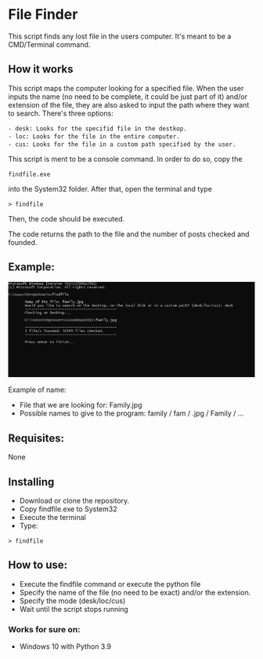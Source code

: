 # File Finder
This script finds any lost file in the users computer. It's meant to be a CMD/Terminal command.

## How it works
This script maps the computer looking for a specified file. When the user inputs the name (no need to be complete, it could be just part of it) and/or extension of the file, they are also asked to input the path where they want to search. There's three options:

```
- desk: Looks for the specifid file in the destkop. 
- loc: Looks for the file in the entire computer.
- cus: Looks for the file in a custom path specified by the user.
```

This script is ment to be a console command. In order to do so, copy the 
```
findfile.exe
```
into the System32 folder. After that, open the terminal and type 
```
> findfile
```

Then, the code should be executed.

The code returns the path to the file and the number of posts checked and founded.
## Example:

![Example of findfile](example.PNG)

Example of name:

- File that we are looking for: Family.jpg
- Possible names to give to the program:  family / fam / .jpg / Family / ...

## Requisites:

None

## Installing

- Download or clone the repository.
- Copy findfile.exe to System32
- Execute the terminal
- Type:
```
> findfile
```

## How to use:
- Execute the findfile command or execute the python file
- Specify the name of the file (no need to be exact) and/or the extension.
- Specify the mode (desk/loc/cus)
- Wait until the script stops running

### Works for sure on:

- Windows 10 with Python 3.9
